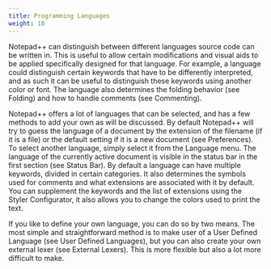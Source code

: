 ```yaml
---
title: Programming Languages
weight: 10
---
```


Notepad++ can distinguish between different languages source code can be written in. This is useful to allow certain modifications and visual aids to be applied specifically designed for that language. For example, a language could distinguish certain keywords that have to be differently interpreted, and as such it can be useful to distinguish these keywords using another color or font. The language also determines the folding behavior (see Folding) and how to handle comments (see Commenting).

Notepad++ offers a lot of languages that can be selected, and has a few methods to add your own as will be discussed.
By default Notepad++ will try to guess the language of a document by the extension of the filename (if it is a file) or the default setting if it is a new document (see Preferences). To select another language, simply select it from the Language menu. The language of the currently active document is visible in the status bar in the first section (see Status Bar). By default a language can have multiple keywords, divided in certain categories. It also determines the symbols used for comments and what extensions are associated with it by default. You can supplement the keywords and the list of extensions using the Styler Configurator, it also allows you to change the colors used to print the text.

If you like to define your own language, you can do so by two means. The most simple and straightforward method is to make user of a User Defined Language (see User Defined Languages), but you can also create your own external lexer (see External Lexers). This is more flexible but also a lot more difficult to make.
